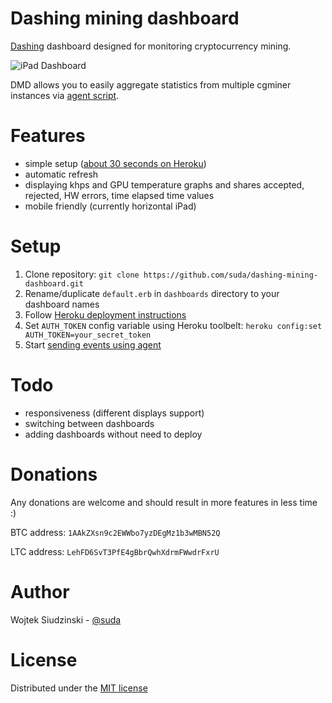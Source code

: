 Dashing mining dashboard
====================

[Dashing](https://github.com/Shopify/dashing) dashboard designed for monitoring cryptocurrency mining.

![iPad Dashboard](http://f.cl.ly/items/1l1w1K0F1K2i0K1n172E/dashboard.png)

DMD allows you to easily aggregate statistics from multiple cgminer instances via [agent script](https://github.com/suda/dashing-mining-agent).

Features
========

* simple setup ([about 30 seconds on Heroku](https://github.com/Shopify/dashing/wiki/How-to%3A-Deploy-to-Heroku))
* automatic refresh
* displaying khps and GPU temperature graphs and shares accepted, rejected, HW errors, time elapsed time values
* mobile friendly (currently horizontal iPad)

Setup
=====

1. Clone repository: `git clone https://github.com/suda/dashing-mining-dashboard.git`
2. Rename/duplicate `default.erb` in `dashboards` directory to your dashboard names
3. Follow [Heroku deployment instructions](https://github.com/Shopify/dashing/wiki/How-to%3A-Deploy-to-Heroku)
4. Set `AUTH_TOKEN` config variable using Heroku toolbelt: `heroku config:set AUTH_TOKEN=your_secret_token`
5. Start [sending events using agent](https://github.com/suda/dashing-mining-agent)

Todo
====

* responsiveness (different displays support)
* switching between dashboards
* adding dashboards without need to deploy

Donations
========

Any donations are welcome and should result in more features in less time :)

BTC address: `1AAkZXsn9c2EWWbo7yzDEgMz1b3wMBN52Q`

LTC address: `LehFD6SvT3PfE4gBbrQwhXdrmFWwdrFxrU`

Author
======

Wojtek Siudzinski - [@suda](https://twitter.com/suda)

License
=======

Distributed under the [MIT license](https://github.com/suda/dashing-mining-dashboard/blob/master/LICENSE)
